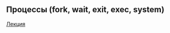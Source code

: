## Процессы (fork, wait, exit, exec, system)

[Лекция](https://github.com/hseos/hseos-course/blob/master/00-lectures/os11.pdf)
